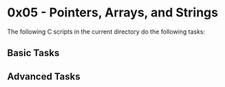 # 0x05 - Pointers, Arrays, and Strings

The following C scripts in the current directory do the following tasks:

## Basic Tasks

## Advanced Tasks